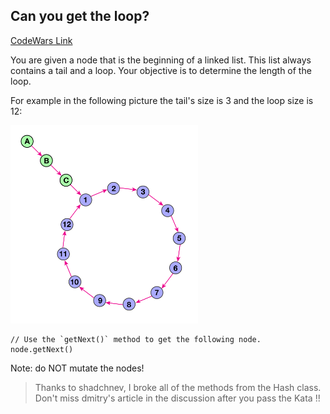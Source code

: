 ## Can you get the loop?

[CodeWars Link](https://www.codewars.com/kata/52a89c2ea8ddc5547a000863/java)

You are given a node that is the beginning of a linked list. This list always contains a tail and a loop. Your objective is to determine the length of the loop.

For example in the following picture the tail's size is 3 and the loop size is 12:

<img src="node-loop-diagram.svg" width="300" />


```
// Use the `getNext()` method to get the following node.
node.getNext()
```

Note: do NOT mutate the nodes!

> Thanks to shadchnev, I broke all of the methods from the Hash class.
> Don't miss dmitry's article in the discussion after you pass the Kata !! 